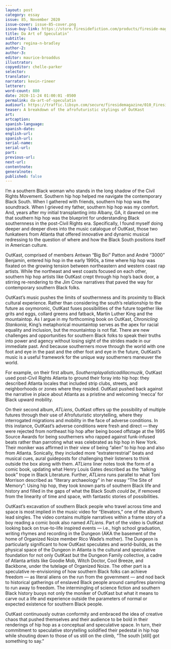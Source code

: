 ```yaml
---
layout: post
category: essay
issue: 85, November 2020
issue-cover: issue-85-cover.png
issue-buy-link: https://store.firesidefiction.com/products/fireside-magazine-issue-85-november-2020
title: Da Art of Speculatin’
subtitle:
author: regina-n-bradley
author-2:
author-3:
editor: maurice-broaddus
illustrator:
copyeditor: chelle-parker
selector:
translator:
narrator: kevin-rineer
letterer:
word-count: 880
date: 2020-11-24 01:00:01 -0500
permalink: da-art-of-speculatin
audiourl: https://traffic.libsyn.com/secure/firesidemagazine/010_FiresideQuarterly_Da_Art_of_Speculatin.mp3
teaser: A breakdown of the afrofuturistic stylings of OutKast
art:
artcaption:
spanish-language:
spanish-date:
english-url:
spanish-url:
serial-name:
serial-url:
part:
previous-url:
next-url:
contentnote:
generalnote:
published: false
---
```



I’m a southern Black woman who stands in the long shadow of the Civil Rights Movement. Southern hip hop helped me navigate the contemporary Black South. When I gathered with friends, southern hip hop was the soundtrack. When I grieved my father, southern hip hop was my comfort. And, years after my initial transplanting into Albany, GA, it dawned on me that southern hip hop was the blueprint for understanding Black southernness in the post-Civil Rights era. Specifically, I found myself doing deeper and deeper dives into the music catalogue of OutKast, those two funkateers from Atlanta that offered innovative and dynamic musical redressing to the question of where and how the Black South positions itself in American culture.  

OutKast, comprised of members Antwan “Big Boi” Patton and André “3000” Benjamin, entered hip hop in the early 1990s, a time where hip hop was fixated on the growing tension between northeastern and western coast rap artists. While the northeast and west coasts focused on each other, southern hip hop artists like OutKast crept through hip hop’s back door, a stirring re-rendering to the Jim Crow narratives that paved the way for contemporary southern Black folks. 

OutKast’s music pushes the limits of southernness and its proximity to Black cultural experience. Rather than considering the south’s relationship to the future as oxymoronic, OutKast fuses possibilities of the future together like grits and eggs, collard greens and fatback, Martin Luther King and the mountaintop. As I argue in my forthcoming book on OutKast, _Chronicling Stankonia_, King’s metaphorical mountaintop serves as the apex for racial equality and inclusion, but the mountaintop is not flat. There are new challenges and opportunities for southern Black folks to speak their truths into power and agency without losing sight of the strides made in our immediate past. And because southerners move through the world with one foot and eye in the past and the other foot and eye in the future, OutKast’s music is a useful framework for the unique way southerners maneuver the world.  

For example, on their first album, _Southernplayalisticadillacmuzik_, OutKast used post-Civil Rights Atlanta to ground their foray into hip hop: they described Atlanta locales that included strip clubs, streets, and neighborhoods or zones where they resided. OutKast pushed back against the narrative in place about Atlanta as a pristine and welcoming ‘mecca’ for Black upward mobility.

On their second album, _ATLiens_, OutKast offers up the possibility of multiple futures through their use of Afrofuturistic storytelling, where they interrogated migrations and mobility in the face of adverse conditions. In this instance, OutKast’s adverse conditions were fresh and direct — they were rejected from northeast hip hop after being booed offstage at the 1995 Source Awards for being southerners who rapped against funk-infused beats rather than parroting what was celebrated as hip hop in New York. Their moniker was affirmed in their view of being “alien” to hip hop and also from Atlanta. Sonically, they included more “extraterrestrial” beats and musical cues, aural guideposts for challenging their listeners to think outside the box along with them. _ATLiens_ liner notes took the form of a comic book, updating what Henry Louis Gates described as the “talking book” trope in Black Literature. Further,  _ATLiens_ runs parallel to what Toni Morrison described as “literary archaeology” in her essay “The Site of Memory”: Using hip hop, they took known parts of southern Black life and history and filled in the gaps of what the Black South _could be_, if removed from the linearity of time and space, with fantastic stories of possibilities.

OutKast’s excavation of southern Black people who travel across time and space is most implied in the music video for “Elevators,” one of the album’s lead singles. The video contains multiple narratives within a frame story of a boy reading a comic book also named _ATLiens_. Part of the video is OutKast looking back on true-to-life inspired events — i.e., high school graduation, writing rhymes and recording in the Dungeon (AKA the basement of the home of Organized Noize member Rico Wade’s mother).  The Dungeon is particularly significant to how OutKast speculates and world-builds, as the physical space of the Dungeon in Atlanta is the cultural and speculative foundation for not only OutKast but the Dungeon Family collective, a cadre of Atlanta artists like Goodie Mob, Witch Doctor, Cool Breeze, and Backbone, under the tutelage of Organized Noize. The other part is a speculative re-envisioning of how southern Black folks can achieve freedom — as literal aliens on the run from the government — and nod back to historical gatherings of enslaved Black people around campfires planning to run away to freedom. The intermingling of science fiction and southern Black history buoys not only the moniker of OutKast but what it means to carve out a life and experience outside the parameters of normal or expected existence for southern Black people.   

OutKast continuously outran conformity and embraced the idea of creative chaos that pushed themselves and their audience to be bold in their renderings of hip hop as a conceptual and speculative space. In turn, their commitment to speculative storytelling solidified their pedestal in hip hop while shouting down to those of us still on the climb, “The south [still] got something to say.”
